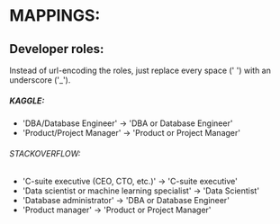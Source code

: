 # MAPPINGS:



## Developer roles:

Instead of url-encoding the roles, just replace every space (' ') with an underscore ('\_').

##### KAGGLE:

- 'DBA/Database Engineer'	->	'DBA or Database Engineer'
- 'Product/Project Manager'	->	'Product or Project Manager'

###### STACKOVERFLOW:

- 'C-suite executive (CEO, CTO, etc.)'              ->  'C-suite executive'
- 'Data scientist or machine learning specialist'   ->  'Data Scientist'
- 'Database administrator'                          ->  'DBA or Database Engineer'
- 'Product manager'                                 ->  'Product or Project Manager'